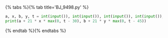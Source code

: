 {% tabs %}{% tab title='BJ_9498.py' %}

```py
a, x, b, y, t = int(input()), int(input()), int(input()), int(input()), int(input())
print(a + 21 * x * max(0, t - 30), b + 21 * y * max(0, t - 45))
```

{% endtab %}{% endtabs %}
